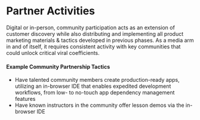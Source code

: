 # Partner Activities

Digital or in-person, community participation acts as an extension of customer discovery while also distributing and implementing all product marketing materials & tactics developed in previous phases. As a media arm in and of itself, it requires consistent activity with key communities that could unlock critical viral coefficients.

#### Example Community Partnership Tactics

* Have talented community members create production-ready apps, utilizing an in-browser IDE that enables expedited development workflows, from low- to no-touch app dependency management features
* Have known instructors in the community offer lesson demos via the in-browser IDE


